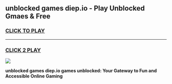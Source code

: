 
## unblocked games diep.io - Play Unblocked Gmaes & Free
<h3>
<a href="https://news.freeplayer.one?title=unblocked_games_diep.io&ref=23F">CLICK TO PLAY</a></h3>
<hr>

<h3>
<a href="https://news.freeplayer.one?title=unblocked_games_diep.io&ref=23F">CLICK 2 PLAY</a>
  
</h3>

<a href="https://news.freeplayer.one?title=unblocked_games_diep.io&ref=23F/"><img src="https://clearcache.store/games.png"></a>


**unblocked games diep.io games unblocked: Your Gateway to Fun and Accessible Online Gaming**
